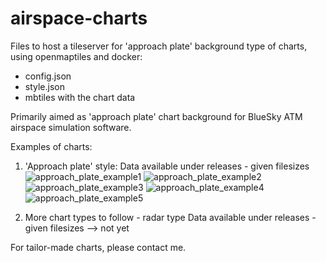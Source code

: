 # airspace-charts
Files to host a tileserver for 'approach plate' background type of charts, using openmaptiles and docker:
- config.json
- style.json
- mbtiles with the chart data

Primarily aimed as 'approach plate' chart background for BlueSky ATM airspace simulation software.

Examples of charts:
1. 'Approach plate' style:
Data available under releases - given filesizes
![approach_plate_example1](https://github.com/MrAirspace/airspace-charts/assets/144953682/1d8a03d2-7117-4dc9-963f-cc9cb5727a71)
![approach_plate_example2](https://github.com/MrAirspace/airspace-charts/assets/144953682/95606663-8317-44bd-90ef-66fd8c7822ca)
![approach_plate_example3](https://github.com/MrAirspace/airspace-charts/assets/144953682/bcfa32c7-55e3-45cf-90f2-d3306610f40c)
![approach_plate_example4](https://github.com/MrAirspace/airspace-charts/assets/144953682/2c6abc47-7662-44c9-807f-0c45beba68a2)
![approach_plate_example5](https://github.com/MrAirspace/airspace-charts/assets/144953682/518859d0-f071-4f5f-8ea8-8ebbfc99bdb2)


2. More chart types to follow - radar type
Data available under releases - given filesizes --> not yet

For tailor-made charts, please contact me.

